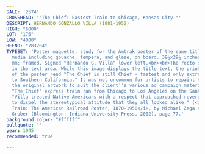 ```yaml
---
SALE: '2574'
CROSSHEAD: '"The Chief: Fastest Train to Chicago, Kansas City."'
DESCRIPT: HERNANDO GONZALLO VILLA (1881-1952)
HIGH: "6000"
LOT: "176"
LOW: "4000"
REFNO: "783204"
TYPESET: 'Poster maquette, study for the Amtrak poster of the same title, circa 1945.  Mixed
  media including gouache, tempera, and glaze, on board. 39½x29½ inches; 1000x750
  mm; framed. Signed "Hernando G. Villa" lower left.<br><br>The recto shows reworking
  in the text area. While this image displays the title text, the printed version
  of the poster read "The Chief is still Chief - fastest and only extra fare train
  to Southern California." It was not uncommon for artists to repaint the text on
  the original artwork to suit the client''s various ad campaign materials. <br><br>
  "The Chief" express train ran from Chicago to Los Angeles on the Santa Fe line.
  "Villa treated Native Americans with a respect that approached reverence and sought
  to dispel the stereotypical attitude that they all looked alike." (<i>Travel by
  Train: The American Railroad Poster, 1870-1950</i>, by Michael Zega and John E.
  Gruber (Bloomington: Indiana University Press, 2002), page 77.'
background_color: "#ffffff"
pullquote: ''
year: 1945
recommended: true

---
```

